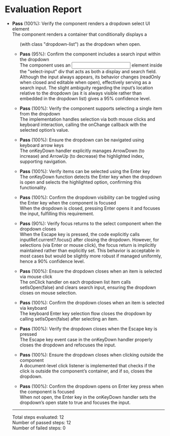 # Evaluation Report

- **Pass** (100%): Verify the component renders a dropdown select UI element  
  The component renders a container that conditionally displays a <ul> (with class "dropdown-list") as the dropdown when open.

- **Pass** (95%): Confirm the component includes a search input within the dropdown  
  The component uses an <input> element inside the "select-input" div that acts as both a display and search field. Although the input always appears, its behavior changes (readOnly when closed and editable when open), effectively serving as a search input. The slight ambiguity regarding the input’s location relative to the dropdown (as it is always visible rather than embedded in the dropdown list) gives a 95% confidence level.

- **Pass** (100%): Verify the component supports selecting a single item from the dropdown  
  The implementation handles selection via both mouse clicks and keyboard interaction, calling the onChange callback with the selected option’s value.

- **Pass** (100%): Ensure the dropdown can be navigated using keyboard arrow keys  
  The onKeyDown handler explicitly manages ArrowDown (to increase) and ArrowUp (to decrease) the highlighted index, supporting navigation.

- **Pass** (100%): Verify items can be selected using the Enter key  
  The onKeyDown function detects the Enter key when the dropdown is open and selects the highlighted option, confirming this functionality.

- **Pass** (100%): Confirm the dropdown visibility can be toggled using the Enter key when the component is focused  
  When the dropdown is closed, pressing Enter opens it and focuses the input, fulfilling this requirement.

- **Pass** (90%): Verify focus returns to the select component when the dropdown closes  
  When the Escape key is pressed, the code explicitly calls inputRef.current?.focus() after closing the dropdown. However, for selections (via Enter or mouse click), the focus return is implicitly maintained rather than explicitly set. This behavior is acceptable in most cases but would be slightly more robust if managed uniformly, hence a 90% confidence level.

- **Pass** (100%): Ensure the dropdown closes when an item is selected via mouse click  
  The onClick handler on each dropdown list item calls setIsOpen(false) and clears search input, ensuring the dropdown closes on mouse selection.

- **Pass** (100%): Confirm the dropdown closes when an item is selected via keyboard  
  The keyboard Enter key selection flow closes the dropdown by calling setIsOpen(false) after selecting an item.

- **Pass** (100%): Verify the dropdown closes when the Escape key is pressed  
  The Escape key event case in the onKeyDown handler properly closes the dropdown and refocuses the input.

- **Pass** (100%): Ensure the dropdown closes when clicking outside the component  
  A document-level click listener is implemented that checks if the click is outside the component’s container, and if so, closes the dropdown.

- **Pass** (100%): Confirm the dropdown opens on Enter key press when the component is focused  
  When not open, the Enter key in the onKeyDown handler sets the dropdown’s open state to true and focuses the input.

---

Total steps evaluated: 12  
Number of passed steps: 12  
Number of failed steps: 0